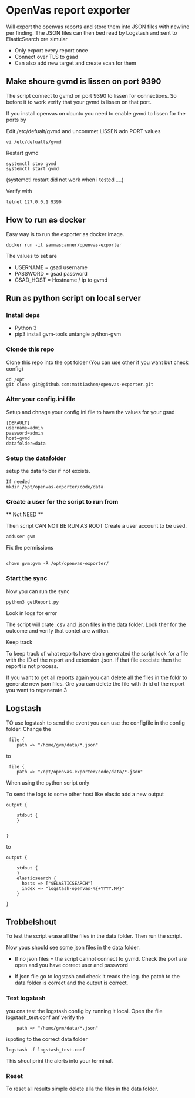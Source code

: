 # OpenVas report exporter
Will export the openvas reports and store them into JSON files with newline per finding.
The JSON files can then bed read by Logstash and sent to ElasticSearch ore simular


- Only export every report once
- Connect over TLS to gsad 
- Can also add new target and create scan for them



## Make shoure gvmd is lissen on port 9390
The script connect to gvmd on port 9390 to lissen for connections.
So before it to work verify that your gvmd is lissen on that port.

If you install openvas on ubuntu you need to enable gvmd to lissen for the ports by


Edit /etc/defualt/gvmd and uncommet LISSEN adn PORT values


```
vi /etc/defualts/gvmd
```


Restart gvmd

```
systemctl stop gvmd
systemctl start gvmd
```

(systemctl restart did not work when i tested ....)


Verify with 

```
telnet 127.0.0.1 9390
```

## How to run as docker

Easy way is to run the exporter as docker image. 

```
docker run -it sammascanner/openvas-exporter

```


The values to set are 

- USERNAME = gsad username
- PASSWORD = gsad password
- GSAD_HOST = Hostname / ip to gvmd



## Run as python script on local server

### Install deps

- Python 3
- pip3 install gvm-tools untangle python-gvm


### Clonde this repo

Clone this repo into the opt folder (You can use other if you want but check config)


```
cd /opt
git clone git@github.com:mattiashem/openvas-exporter.git
```

### Alter your config.ini file
Setup and chnage your config.ini file to have the values for your gsad

```
[DEFAULT]
username=admin
password=admin
host=gvmd
datafolder=data
```

### Setup the datafolder 

setup the data folder if not excists.


```
If needed
mkdir /opt/openvas-exporter/code/data
```

### Create a user for the script to run from 

** Not NEED **

Then script CAN NOT BE RUN AS ROOT
Create a user account to be used.


```
adduser gvm
```

Fix the permissions


```

chown gvm:gvm -R /opt/openvas-exporter/
```

### Start the sync

Now you can run the sync 


```
python3 getReport.py
```

Look in logs for error


The script will crate .csv and .json files in the data folder. Look ther for the outcome and verify that contet are written.


Keep track

To keep track of what reports have eban generated the script look for a file with the ID of the report and extension .json.
If that file excciste then the report is not process.

If you want to get all reports again you can delete all the files in the foldr to generate new json files.
Ore you can delete the file with th id of the report you want to regenerate.3


## Logstash
TO use logstash to send the event you can use the configfile in the config folder.
Change the 

```
 file {
    path => "/home/gvm/data/*.json"
```

to 

```
 file {
    path => "/opt/openvas-exporter/code/data/*.json"
```
When using the python script only


To send the logs to some other host like elastic add a new output

```
output {
 
    stdout {
    }

  
}
```

to 

```
output {

    stdout {
    }
    elasticsearch {
      hosts => ["$ELASTICSEARCH"]
      index => "logstash-openvas-%{+YYYY.MM}"
    }
  
}
```


## Trobbelshout

To test the script erase all the files in the data folder.
Then run the script.

Now yous should see some json files in the data folder.

- If no json files = the script cannot connect to gvmd. Check the port are open and you have correct user and password


- If json file go to logstash and check it reads the log. the patch to the data folder is correct and the output is correct.

### Test logstash 
you cna test the logstash config by running it local.
Open the file logstash_test.conf anf verify the 

```
    path => "/home/gvm/data/*.json"

```
ispoting to the correct data folder

```
logstash -f logstash_test.conf
```

This shoul print the alerts into your terminal.


### Reset

To reset all results simple delete alla the files in the data folder.

